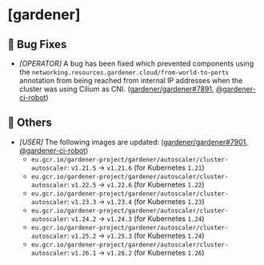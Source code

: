 # [gardener]
## 🐛 Bug Fixes
* *[OPERATOR]* A bug has been fixed which prevented components using the `networking.resources.gardener.cloud/from-world-to-ports` annotation from being reached from internal IP addresses when the cluster was using Cilium as CNI. ([gardener/gardener#7891](https://github.com/gardener/gardener/pull/7891), [@gardener-ci-robot](https://github.com/gardener-ci-robot))
## 🏃 Others
* *[USER]* The following images are updated: ([gardener/gardener#7901](https://github.com/gardener/gardener/pull/7901), [@gardener-ci-robot](https://github.com/gardener-ci-robot))
  * `eu.gcr.io/gardener-project/gardener/autoscaler/cluster-autoscaler`: `v1.21.5` -> `v1.21.6` (for Kubernetes `1.21`)
  * `eu.gcr.io/gardener-project/gardener/autoscaler/cluster-autoscaler`: `v1.22.5` -> `v1.22.6` (for Kubernetes `1.22`)
  * `eu.gcr.io/gardener-project/gardener/autoscaler/cluster-autoscaler`: `v1.23.3` -> `v1.23.4` (for Kubernetes `1.23`)
  * `eu.gcr.io/gardener-project/gardener/autoscaler/cluster-autoscaler`: `v1.24.2` -> `v1.24.3` (for Kubernetes `1.24`)
  * `eu.gcr.io/gardener-project/gardener/autoscaler/cluster-autoscaler`: `v1.25.2` -> `v1.25.3` (for Kubernetes `1.24`)
  * `eu.gcr.io/gardener-project/gardener/autoscaler/cluster-autoscaler`: `v1.26.1` -> `v1.26.2` (for Kubernetes `1.26`)
